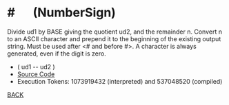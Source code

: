 # # &emsp; (NumberSign)
Divide ud1 by BASE giving the quotient ud2, and the remainder n.  Convert n to an ASCII character and prepend it to the beginning  of the existing output string. Must be used after <# and before  #>. A character is always generated, even if the digit is zero.
* ( ud1 -- ud2 )
* [Source Code](../words/core/NumberSign.cs)
* Execution Tokens: 1073919432 (interpreted) and 537048520 (compiled)


[BACK](builtins.md#NumberSign)

